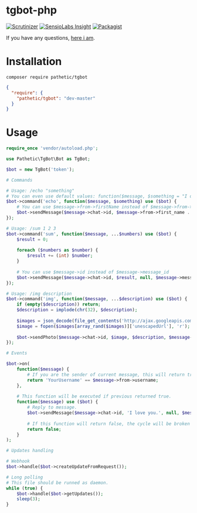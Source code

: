 # tgbot-php

[![Scrutinizer](https://img.shields.io/scrutinizer/g/pathetic/tgbot-php.svg?style=flat-square)](https://scrutinizer-ci.com/g/pathetic/tgbot-php/)
[![SensioLabs Insight](https://img.shields.io/sensiolabs/i/02ba0ee8-9aa7-43f3-8cf0-53e43697843f.svg?style=flat-square)](https://insight.sensiolabs.com/projects/56001e85-e5c1-49df-8a86-7d306cef0183)
[![Packagist](https://img.shields.io/packagist/dt/pathetic/tgbot.svg?style=flat-square)](https://packagist.org/packages/pathetic/tgbot)

If you have any questions, [here i am](https://telegram.me/TotallyNotABot).

# Installation

`composer require pathetic/tgbot`

```json
{
  "require": {
    "pathetic/tgbot": "dev-master"
  }
}
```

# Usage

```php
require_once 'vendor/autoload.php';

use Pathetic\TgBot\Bot as TgBot;

$bot = new TgBot('token');

# Commands

# Usage: /echo "something"
# You can even use default values: function($message, $something = "I don't know what to say.") {}
$bot->command('echo', function($message, $something) use ($bot) {
    # You can use $message->from->firstName instead of $message->from->first_name
    $bot->sendMessage($message->chat->id, $message->from->first_name . " says: $something");
});

# Usage: /sum 1 2 3
$bot->command('sum', function($message, ...$numbers) use ($bot) {
    $result = 0;
    
    foreach ($numbers as $number) {
        $result += (int) $number;
    }
    
    # You can use $message->id instead of $message->message_id
    $bot->sendMessage($message->chat->id, $result, null, $message->message_id);
});

# Usage: /img description
$bot->command('img', function($message, ...$description) use ($bot) {
    if (empty($description)) return;
    $description = implode(chr(32), $description);
    
    $images = json_decode(file_get_contents('http://ajax.googleapis.com/ajax/services/search/images?v=1.0&q=' . urlencode($description) . '&rsz=8'), true)['responseData']['results'];
    $image = fopen($images[array_rand($images)]['unescapedUrl'], 'r');
    
    $bot->sendPhoto($message->chat->id, $image, $description, $message->message_id);
});

# Events

$bot->on(
    function($message) {
        # If you are the sender of current message, this will return true.
        return 'YourUsername' == $message->from->username;
    },
    
    # This function will be executed if previous returned true.
    function($message) use ($bot) {
        # Reply to message.
        $bot->sendMessage($message->chat->id, 'I love you.', null, $message->id);
        
        # If this function will return false, the cycle will be broken so no other events for current message will be triggered.
        return false;
    }
);

# Updates handling

# Webhook
$bot->handle($bot->createUpdateFromRequest());

# Long polling
# This file should be runned as daemon.
while (true) {
    $bot->handle($bot->getUpdates());
    sleep(3);
}

```
